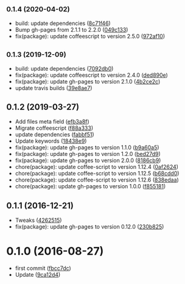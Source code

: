 ## <small>0.1.4 (2020-04-02)</small>

* build: update dependencies ([8c71f46](https://github.com/bumped/bumped-gh-pages/commit/8c71f46))
* Bump gh-pages from 2.1.1 to 2.2.0 ([049c133](https://github.com/bumped/bumped-gh-pages/commit/049c133))
* fix(package): update coffeescript to version 2.5.0 ([972af10](https://github.com/bumped/bumped-gh-pages/commit/972af10))



## <small>0.1.3 (2019-12-09)</small>

* build: update dependencies ([7092db0](https://github.com/bumped/bumped-gh-pages/commit/7092db0))
* fix(package): update coffeescript to version 2.4.0 ([ded890e](https://github.com/bumped/bumped-gh-pages/commit/ded890e))
* fix(package): update gh-pages to version 2.1.0 ([4b2ce2c](https://github.com/bumped/bumped-gh-pages/commit/4b2ce2c))
* update travis builds ([39e8ae7](https://github.com/bumped/bumped-gh-pages/commit/39e8ae7))



<a name="0.1.2"></a>
## 0.1.2 (2019-03-27)

* Add files meta field ([efb3a8f](https://github.com/bumped/bumped-gh-pages/commit/efb3a8f))
* Migrate coffeescript ([f88a333](https://github.com/bumped/bumped-gh-pages/commit/f88a333))
* update dependencies ([fabbf51](https://github.com/bumped/bumped-gh-pages/commit/fabbf51))
* Update keywords ([18438e9](https://github.com/bumped/bumped-gh-pages/commit/18438e9))
* fix(package): update gh-pages to version 1.1.0 ([b9a60a5](https://github.com/bumped/bumped-gh-pages/commit/b9a60a5))
* fix(package): update gh-pages to version 1.2.0 ([bed27d9](https://github.com/bumped/bumped-gh-pages/commit/bed27d9))
* fix(package): update gh-pages to version 2.0.0 ([8186cb9](https://github.com/bumped/bumped-gh-pages/commit/8186cb9))
* chore(package): update coffee-script to version 1.12.4 ([0af2624](https://github.com/bumped/bumped-gh-pages/commit/0af2624))
* chore(package): update coffee-script to version 1.12.5 ([b68cdd0](https://github.com/bumped/bumped-gh-pages/commit/b68cdd0))
* chore(package): update coffee-script to version 1.12.6 ([838edaa](https://github.com/bumped/bumped-gh-pages/commit/838edaa))
* chore(package): update gh-pages to version 1.0.0 ([f855181](https://github.com/bumped/bumped-gh-pages/commit/f855181))



<a name="0.1.1"></a>
## 0.1.1 (2016-12-21)

* Tweaks ([4262515](https://github.com/bumped/bumped-gh-pages/commit/4262515))
* fix(package): update gh-pages to version 0.12.0 ([230b825](https://github.com/bumped/bumped-gh-pages/commit/230b825))



<a name="0.1.0"></a>
# 0.1.0 (2016-08-27)

* first commit ([fbcc7dc](https://github.com/bumped/bumped-gh-pages/commit/fbcc7dc))
* Update ([9ca12d4](https://github.com/bumped/bumped-gh-pages/commit/9ca12d4))



